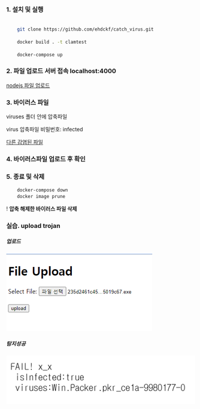 
### 1. 설치 및 실행

```sh 

	git clone https://github.com/ehdckf/catch_virus.git

	docker build . -t clamtest

	docker-compose up

```


### 2. 파일 업로드 서버 접속  localhost:4000

[nodejs 파일 업로드](http://localhost:4000)



### 3. 바이러스 파일

viruses 폴더 안에 압축파일

virus 압축파일 비밀번호: infected

[다른 감염된 파일](https://bazaar.abuse.ch/browse/)


### 4. 바이러스파일 업로드 후 확인


### 5. 종료 및 삭제


```sh
	docker-compose down
	docker image prune
```

! __압축 해제한 바이러스 파일 삭제__



### 실습. upload trojan

##### 업로드
![바이러스 파일 업로드](docs\images\001.png)


##### 탐지성공
![바이러스 탐지 성공](docs\images\002.png)













